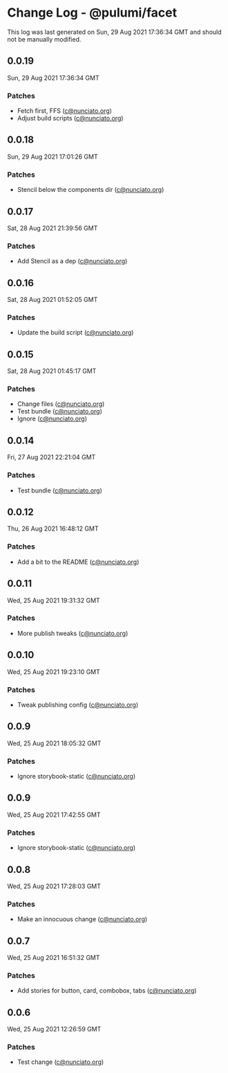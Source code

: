 # Change Log - @pulumi/facet

This log was last generated on Sun, 29 Aug 2021 17:36:34 GMT and should not be manually modified.

<!-- Start content -->

## 0.0.19

Sun, 29 Aug 2021 17:36:34 GMT

### Patches

- Fetch first, FFS (c@nunciato.org)
- Adjust build scripts (c@nunciato.org)

## 0.0.18

Sun, 29 Aug 2021 17:01:26 GMT

### Patches

- Stencil below the components dir (c@nunciato.org)

## 0.0.17

Sat, 28 Aug 2021 21:39:56 GMT

### Patches

- Add Stencil as a dep (c@nunciato.org)

## 0.0.16

Sat, 28 Aug 2021 01:52:05 GMT

### Patches

- Update the build script (c@nunciato.org)

## 0.0.15

Sat, 28 Aug 2021 01:45:17 GMT

### Patches

- Change files (c@nunciato.org)
- Test bundle (c@nunciato.org)
- Ignore (c@nunciato.org)

## 0.0.14

Fri, 27 Aug 2021 22:21:04 GMT

### Patches

- Test bundle (c@nunciato.org)

## 0.0.12

Thu, 26 Aug 2021 16:48:12 GMT

### Patches

- Add a bit to the README (c@nunciato.org)

## 0.0.11

Wed, 25 Aug 2021 19:31:32 GMT

### Patches

- More publish tweaks (c@nunciato.org)

## 0.0.10

Wed, 25 Aug 2021 19:23:10 GMT

### Patches

- Tweak publishing config (c@nunciato.org)

## 0.0.9

Wed, 25 Aug 2021 18:05:32 GMT

### Patches

- Ignore storybook-static (c@nunciato.org)

## 0.0.9

Wed, 25 Aug 2021 17:42:55 GMT

### Patches

- Ignore storybook-static (c@nunciato.org)

## 0.0.8

Wed, 25 Aug 2021 17:28:03 GMT

### Patches

- Make an innocuous change (c@nunciato.org)

## 0.0.7

Wed, 25 Aug 2021 16:51:32 GMT

### Patches

- Add stories for button, card, combobox, tabs (c@nunciato.org)

## 0.0.6

Wed, 25 Aug 2021 12:26:59 GMT

### Patches

- Test change (c@nunciato.org)
